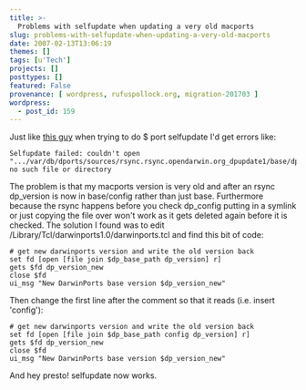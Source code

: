 ```yaml
---
title: >-
  Problems with selfupdate when updating a very old macports
slug: problems-with-selfupdate-when-updating-a-very-old-macports
date: 2007-02-13T13:06:19
themes: []
tags: [u'Tech']
projects: []
posttypes: []
featured: False
provenance: [ wordpress, rufuspollock.org, migration-201703 ]
wordpress:
  - post_id: 159
---
```


Just like [this guy](http://lists.macosforge.org/pipermail/macports-users/2006-December/000997.html) when trying to do $ port selfupdate I'd get errors like:

    Selfupdate failed: couldn't open
    ".../var/db/dports/sources/rsync.rsync.opendarwin.org_dpupdate1/base/dp_version":
    no such file or directory

The problem is that my macports version is very old and after an rsync dp\_version is now in base/config rather than just base. Furthermore because the rsync happens before you check dp_config putting in a symlink or just copying the file over won't work as it gets deleted again before it is checked. The solution I found was to edit /Library/Tcl/darwinports1.0/darwinports.tcl and find this bit of code:

    # get new darwinports version and write the old version back
    set fd [open [file join $dp_base_path dp_version] r]
    gets $fd dp_version_new
    close $fd
    ui_msg "New DarwinPorts base version $dp_version_new"

Then change the first line after the comment so that it reads (i.e. insert 'config'):

    # get new darwinports version and write the old version back
    set fd [open [file join $dp_base_path config dp_version] r]
    gets $fd dp_version_new
    close $fd
    ui_msg "New DarwinPorts base version $dp_version_new"

And hey presto! selfupdate now works.

